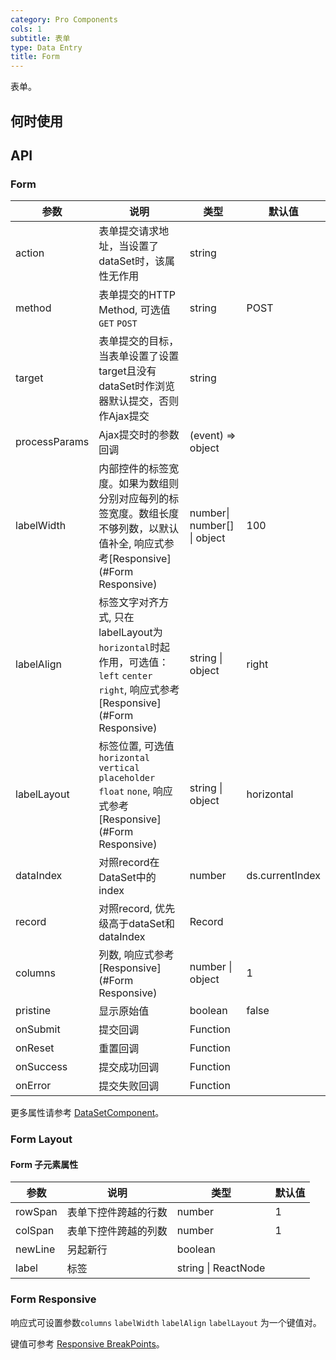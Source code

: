 ```yaml
---
category: Pro Components
cols: 1
subtitle: 表单
type: Data Entry
title: Form
---
```


表单。

## 何时使用



## API

### Form

| 参数      | 说明                                     | 类型        |默认值 |
|-----------|------------------------------------------|------------|--------|
| action | 表单提交请求地址，当设置了dataSet时，该属性无作用 | string    |     |
| method | 表单提交的HTTP Method, 可选值 `GET` `POST` | string  | POST |
| target | 表单提交的目标，当表单设置了设置target且没有dataSet时作浏览器默认提交，否则作Ajax提交 | string |   |
| processParams | Ajax提交时的参数回调 | (event) => object |   |
| labelWidth | 内部控件的标签宽度。如果为数组则分别对应每列的标签宽度。数组长度不够列数，以默认值补全, 响应式参考[Responsive](#Form Responsive) | number\| number[] \| object | 100 |
| labelAlign | 标签文字对齐方式, 只在labelLayout为`horizontal`时起作用，可选值： `left` `center` `right`, 响应式参考[Responsive](#Form Responsive) | string \| object |  right  |
| labelLayout | 标签位置, 可选值 `horizontal` `vertical` `placeholder` `float` `none`, 响应式参考[Responsive](#Form Responsive) | string \| object |  horizontal |
| dataIndex | 对照record在DataSet中的index | number | ds.currentIndex |
| record | 对照record, 优先级高于dataSet和dataIndex | Record |  |
| columns | 列数, 响应式参考[Responsive](#Form Responsive) | number \| object |  1 |
| pristine | 显示原始值 | boolean | false |
| onSubmit | 提交回调 | Function  |  |
| onReset | 重置回调 | Function  |  |
| onSuccess | 提交成功回调 | Function  |  |
| onError | 提交失败回调 | Function  |  |

更多属性请参考 [DataSetComponent](/components-pro/core/#DataSetComponent)。

### Form Layout

#### Form 子元素属性

| 参数      | 说明                                     | 类型        |默认值 |
|-----------|------------------------------------------|------------|--------|
| rowSpan | 表单下控件跨越的行数 | number    |  1   |
| colSpan | 表单下控件跨越的列数 | number    |  1   |
| newLine | 另起新行 | boolean    |     |
| label | 标签 | string \| ReactNode    |     |

### Form Responsive

响应式可设置参数`columns` `labelWidth` `labelAlign` `labelLayout` 为一个键值对。

键值可参考 [Responsive BreakPoints](/components/responsive/#BreakPoints)。

